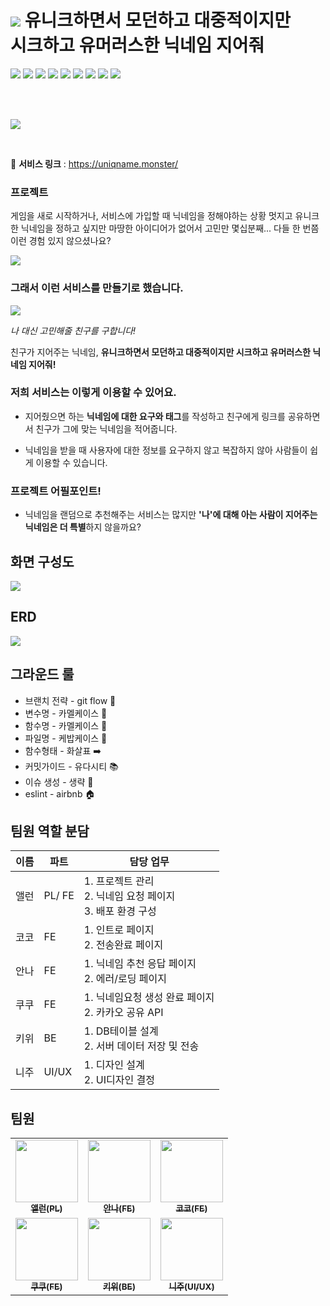 # ![](https://hackmd.io/_uploads/BkxxE1Du3.png) 유니크하면서 모던하고 대중적이지만 <br/>시크하고 유머러스한 닉네임 지어줘

<img src="https://img.shields.io/badge/TypeScript-3178C6?style=for-the-badge&logo=typescript&logoColor=white"> <img src="https://img.shields.io/badge/React-61DAFB?style=for-the-badge&logo=react&logoColor=black"> <img src="https://img.shields.io/badge/Next.js-000000?style=for-the-badge&logo=Next.js&logoColor=white"> <img src ="https://img.shields.io/badge/SASS-cc6699.svg?&style=for-the-badge&logo=Sass&logoColor=white"/> <img src="https://img.shields.io/badge/MySQL-4479A1?style=for-the-badge&logo=MySQL&logoColor=white"> <img src="https://img.shields.io/badge/springboot-6DB33F?style=for-the-badge&logo=springboot&logoColor=white">  <img src="https://img.shields.io/badge/eslint-4B32C3?style=for-the-badge&logo=eslint&logoColor=white">  <img src="https://img.shields.io/badge/prettier-F7B93E?style=for-the-badge&logo=prettier&logoColor=black">  <img src="https://img.shields.io/badge/axios-white?style=for-the-badge&logo=Axios&logoColor=black">

<br/><br/>

![](https://hackmd.io/_uploads/B1jg4yPun.png)

<br/>

🔗 **서비스 링크** : https://uniqname.monster/

### 프로젝트

게임을 새로 시작하거나, 서비스에 가입할 때 닉네임을 정해야하는 상황
멋지고 유니크한 닉네임을 정하고 싶지만 마땅한 아이디어가 없어서 고민만 몇십분째...
다들 한 번쯤 이런 경험 있지 않으셨나요?

![](https://hackmd.io/_uploads/B1l4n1v_h.png)

### 그래서 이런 서비스를 만들기로 했습니다.

![](https://hackmd.io/_uploads/BketUnyP_2.png)

_나 대신 고민해줄 친구를 구합니다!_

친구가 지어주는 닉네임, **유니크하면서 모던하고 대중적이지만 시크하고 유머러스한 닉네임 지어줘!**

### 저희 서비스는 이렇게 이용할 수 있어요.

- 지어줬으면 하는 **닉네임에 대한 요구와 태그**를 작성하고 친구에게 링크를 공유하면서 친구가 그에 맞는 닉네임을 적어줍니다.

- 닉네임을 받을 때 사용자에 대한 정보를 요구하지 않고 복잡하지 않아 사람들이 쉽게 이용할 수 있습니다.

### 프로젝트 어필포인트!

- 닉네임을 랜덤으로 추천해주는 서비스는 많지만 **'나'에 대해 아는 사람이 지어주는 닉네임은 더 특별**하지 않을까요?

## 화면 구성도

![](https://hackmd.io/_uploads/ryLRi1PO2.png)

## ERD

![](https://hackmd.io/_uploads/S1LCvkvO2.jpg)

## 그라운드 룰

- 브랜치 전략 - git flow 🌳
- 변수명 - 카멜케이스 🐫
- 함수명 - 카멜케이스 🐪
- 파일명 - 케밥케이스 🥙
- 함수형태 - 화살표 ➡️
- 커밋가이드 - 유다시티 📚
- 이슈 생성 - 생략 🚫
- eslint - airbnb 🏠

## 팀원 역할 분담

| 이름 | 파트   | 담당 업무                                                            |
| ---- | ------ | -------------------------------------------------------------------- |
| 앨런 | PL/ FE | 1. 프로젝트 관리 <br/> 2. 닉네임 요청 페이지 <br/> 3. 배포 환경 구성 |
| 코코 | FE     | 1. 인트로 페이지 <br/> 2. 전송완료 페이지 <br/>                      |
| 안나 | FE     | 1. 닉네임 추천 응답 페이지 <br/> 2. 에러/로딩 페이지                 |
| 쿠쿠 | FE     | 1. 닉네임요청 생성 완료 페이지 <br/> 2. 카카오 공유 API              |
| 키위 | BE     | 1. DB테이블 설계 <br/> 2. 서버 데이터 저장 및 전송 <br/>             |
| 니주 | UI/UX  | 1. 디자인 설계 <br/> 2. UI디자인 결정 <br/>                          |

## 팀원

<table>

<tr>
<td align="center"><a href="[https://github.com/Mulgyeol](https://github.com/Mulgyeol)"><img src="https://avatars.githubusercontent.com/u/59464537?v=4" width="100px;" alt=""/><br /><sub><b>앨런(PL)</b></sub></a><br /></td>

<td align="center"><a href="[https://github.com/haeunchoi-dev](https://github.com/haeunchoi-dev)"><img src="https://avatars.githubusercontent.com/u/132250432?v=4" width="100px;" alt=""/><br /><sub><b>안나(FE)</b></sub></a><br /></td>
    
<td align="center"><a href="[https://github.com/y00eunji](https://github.com/y00eunji)"><img src="https://avatars.githubusercontent.com/u/27201591?v=4" width="100px;" alt=""/><br /><sub><b>코코(FE)</b></sub></a><br /></td>
<tr/>
    
<td align="center"><a href="[https://github.com/MAGHC](https://github.com/MAGHC)"><img src="https://avatars.githubusercontent.com/u/89845540?v=4" width="100px;" alt=""/><br /><sub><b>쿠쿠(FE)</b></sub></a><br /></td>
    
<td align="center"><a href="[https://github.com/HYEONGCHANCHO](https://github.com/HYEONGCHANCHO)"><img src="https://avatars.githubusercontent.com/u/118033064?v=4" width="100px;" alt=""/><br /><sub><b>키위(BE)</b></sub></a><br /></td>

<td align="center"><a href="[https://github.com/heejuee](https://github.com/heejuee)"><img src="https://avatars.githubusercontent.com/u/126047660?v=4" width="100px;" alt=""/><br /><sub><b>니주(UI/UX)</b></sub></a><br /></td>
<tr/>

</table>
